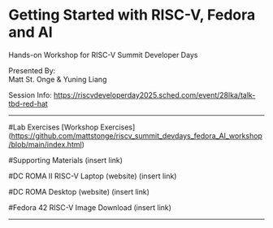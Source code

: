 # Getting Started with RISC-V, Fedora and AI
Hands-on Workshop for RISC-V Summit Developer Days 

Presented By:  
Matt St. Onge
&
Yuning Liang

Session Info:
https://riscvdeveloperday2025.sched.com/event/28lka/talk-tbd-red-hat 

--------------------------------------------------------------------

#Lab Exercises
[Workshop Exercises] (https://github.com/mattstonge/riscv_summit_devdays_fedora_AI_workshop/blob/main/index.html)


#Supporting Materials
(insert link)

#DC ROMA II RISC-V Laptop (website)
(insert link)

#DC ROMA Desktop (website)
(insert link)

#Fedora 42 RISC-V Image Download
(insert link)

--------------------------------------------------------------------
